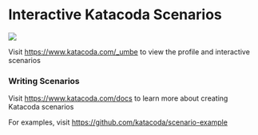 # Interactive Katacoda Scenarios

[![](http://shields.katacoda.com/katacoda/_umbe/count.svg)](https://www.katacoda.com/_umbe "Get your profile on Katacoda.com")

Visit https://www.katacoda.com/_umbe to view the profile and interactive scenarios

### Writing Scenarios
Visit https://www.katacoda.com/docs to learn more about creating Katacoda scenarios

For examples, visit https://github.com/katacoda/scenario-example
